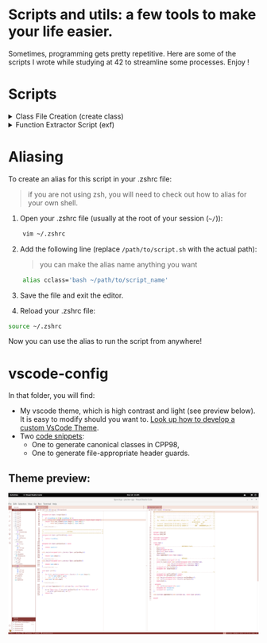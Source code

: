 # Scripts and utils: a few tools to make your life easier.

Sometimes, programming gets pretty repetitive. Here are some of the scripts I wrote while studying at 42 to streamline some processes. Enjoy !

# Scripts

<details>

<summary> Class File Creation (create class) </summary>
Automates the creation of a basic C++ project structure, including 'headers' and 'src' directories, and generates .hpp and .cpp files for class names given as arguments.

It is meant to be aliased and used directly in your directory (see [aliasing](#aliasing)). Keep in mind that aliasing needs to be done in your shell configuration file - for me it was zsh, but maybe you're using bash or something else.

### Features

- Creates 'headers' and 'src' directories if they don't exist
- Generates .hpp and .cpp files for each provided class name
- Ensures class names start with an uppercase letter
- Prevents overwriting existing files

### Usage

1. Make the script executable:

```bash
	chmod +x script_name.sh
```

2. Run the script with class names as arguments:

```bash
	bash ./create_class ClassName1 ClassName2 ClassName3
```

### Behavior

- If 'headers' or 'src' directories already exist, the script will notify you.
- For each provided class name:
  - If files already exist, it will notify you.
  - If the class name doesn't start with an uppercase letter, it will show an error.
  - Otherwise, it creates both .hpp and .cpp files in their respective directories.

### Error Handling

- Displays an error if no arguments are provided.
- Notifies if directories or files already exist.
- Warns if a class name doesn't start with an uppercase letter.

</details>

<details>
<summary> Function Extractor Script (exf) </summary>

## Overview
This Bash script is designed to generate a header file based on your C source code. It ignores static declarated functions. You can specify a directory from which to extract the prototypes.

### Features

- Recursively searches for .c files in a given directory
- Extracts non-static function signatures
- Organizes output by directory and filename
- Saves extracted functions to an output file

### Prerequisites

- Bash shell
- Basic Unix/Linux environment
- grep, find, basename, dirname utilities

## Usage

```bash
	chmod +x exf
	bash exf

	# search within a directory
	bash exf dir/to/search
```
## Output

- Functions are saved in scripts/output/header
- Output includes:
	- Directory separators
	- Filename headers
	- Function signatures

```c
// src ------------------------------------ > directory in which file was found
/* file1.c > file from which the function was extracted */ 
int	main(int argc, char *argv[]);
void	helper_function(const char *param);
```

## Limitations

- Works best with standard C function declarations
- May not perfectly parse complex function prototypes
- Your code must be up to Norme in order for the script to work.
- Requires well-formatted source code

In order for the script to pick up on your prototypes, they must be formatted as follows

`[a-z].*	.*[a-z].*\([^)]*\)`

which means : 

- any number of lowercase letters followed by a **tab**, followed by any number of lowercase letters;
- you must have opening and closing parenthesesis at some point.
</details>

# Aliasing

To create an alias for this script in your .zshrc file:
> if you are not using zsh, you will need to check out how to alias for your own shell.
1. Open your .zshrc file (usually at the root of your session (`~/`)):

```bash
	vim ~/.zshrc
```

2. Add the following line (replace `/path/to/script.sh` with the actual path):
   > you can make the alias name anything you want

```bash
	alias cclass='bash ~/path/to/script_name'
```

3. Save the file and exit the editor.

4. Reload your .zshrc file:

```bash
source ~/.zshrc
```
Now you can use the alias to run the script from anywhere!

# vscode-config

In that folder, you will find:
- My vscode theme, which is high contrast and light (see preview below). It is easy to modify should you want to. [Look up how to develop a custom VsCode Theme](https://code.visualstudio.com/docs/getstarted/themes#_customize-a-color-theme).
- Two [code snippets](https://code.visualstudio.com/docs/editor/userdefinedsnippets): 
	- One to generate canonical classes in CPP98, 
	- One to generate file-appropriate header guards.

Theme preview:
--
![editor preview](theme_preview/editor.png)
